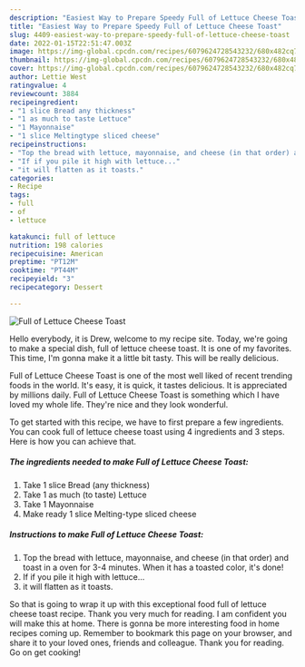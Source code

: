 ```yaml
---
description: "Easiest Way to Prepare Speedy Full of Lettuce Cheese Toast"
title: "Easiest Way to Prepare Speedy Full of Lettuce Cheese Toast"
slug: 4409-easiest-way-to-prepare-speedy-full-of-lettuce-cheese-toast
date: 2022-01-15T22:51:47.003Z
image: https://img-global.cpcdn.com/recipes/6079624728543232/680x482cq70/full-of-lettuce-cheese-toast-recipe-main-photo.jpg
thumbnail: https://img-global.cpcdn.com/recipes/6079624728543232/680x482cq70/full-of-lettuce-cheese-toast-recipe-main-photo.jpg
cover: https://img-global.cpcdn.com/recipes/6079624728543232/680x482cq70/full-of-lettuce-cheese-toast-recipe-main-photo.jpg
author: Lettie West
ratingvalue: 4
reviewcount: 3884
recipeingredient:
- "1 slice Bread any thickness"
- "1 as much to taste Lettuce"
- "1 Mayonnaise"
- "1 slice Meltingtype sliced cheese"
recipeinstructions:
- "Top the bread with lettuce, mayonnaise, and cheese (in that order) and toast in a oven for 3-4 minutes. When it has a toasted color, it&#39;s done!"
- "If if you pile it high with lettuce..."
- "it will flatten as it toasts."
categories:
- Recipe
tags:
- full
- of
- lettuce

katakunci: full of lettuce 
nutrition: 198 calories
recipecuisine: American
preptime: "PT12M"
cooktime: "PT44M"
recipeyield: "3"
recipecategory: Dessert

---
```



![Full of Lettuce Cheese Toast](https://img-global.cpcdn.com/recipes/6079624728543232/680x482cq70/full-of-lettuce-cheese-toast-recipe-main-photo.jpg)

Hello everybody, it is Drew, welcome to my recipe site. Today, we're going to make a special dish, full of lettuce cheese toast. It is one of my favorites. This time, I'm gonna make it a little bit tasty. This will be really delicious.

Full of Lettuce Cheese Toast is one of the most well liked of recent trending foods in the world. It's easy, it is quick, it tastes delicious. It is appreciated by millions daily. Full of Lettuce Cheese Toast is something which I have loved my whole life. They're nice and they look wonderful.




To get started with this recipe, we have to first prepare a few ingredients. You can cook full of lettuce cheese toast using 4 ingredients and 3 steps. Here is how you can achieve that.

<!--inarticleads1-->

##### The ingredients needed to make Full of Lettuce Cheese Toast:

1. Take 1 slice Bread (any thickness)
1. Take 1 as much (to taste) Lettuce
1. Take 1 Mayonnaise
1. Make ready 1 slice Melting-type sliced cheese




<!--inarticleads2-->

##### Instructions to make Full of Lettuce Cheese Toast:

1. Top the bread with lettuce, mayonnaise, and cheese (in that order) and toast in a oven for 3-4 minutes. When it has a toasted color, it&#39;s done!
1. If if you pile it high with lettuce...
1. it will flatten as it toasts.




So that is going to wrap it up with this exceptional food full of lettuce cheese toast recipe. Thank you very much for reading. I am confident you will make this at home. There is gonna be more interesting food in home recipes coming up. Remember to bookmark this page on your browser, and share it to your loved ones, friends and colleague. Thank you for reading. Go on get cooking!
